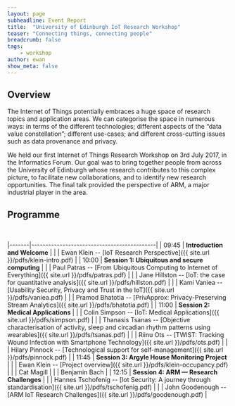 ```yaml
---
layout: page
subheadline: Event Report
title:  "University of Edinburgh IoT Research Workshop"
teaser: "Connecting things, connecting people"
breadcrumb: false
tags: 
    - workshop
author: ewan
show_meta: false
---
```

## Overview

The Internet of Things potentially embraces a huge space of research topics and application areas. We can categorise the space in numerous ways: in terms of the different technologies; different aspects of the “data value constellation”; different use-cases; and different cross-cutting issues such as data provenance and privacy.

We held our first Internet of Things Research Workshop on 3rd July 2017, in the Informatics Forum. Our goal was to bring together people from across the University of Edinburgh whose research contributes to this complex picture, to facilitate new collaborations, and to identify new research opportunities. The final talk provided the perspective of ARM, a major industrial player in the area.

## Programme

<br/>

|-------|--------------------------------------------| 
| 09:45 | **Introduction and Welcome**               | 
|       | Ewan Klein -- [IoT Research Perspective]({{ site.url }}/pdfs/klein-intro.pdf)                                 | 
| 10:00 | **Session 1: Ubiquitous and secure computing** | 
|       | Paul Patras --  [From Ubiquitous Computing to Internet of Everything]({{ site.url }}/pdfs/patras.pdf)                  | 
|       | Jane Hillston -- [IoT: the case for quantitative analysis]({{ site.url }}/pdfs/hillston.pdf)                             | 
|       | Kami Vaniea --  [Usability Security, Privacy and Trust in the IoT]({{ site.url }}/pdfs/vaniea.pdf)                               | 
|       | Pramod Bhatotia --  [PrivApprox: Privacy-Preserving Stream Analytics]({{ site.url }}/pdfs/bhatotia.pdf)                       | 
| 11:00 | **Session 2: Medical Applications**        | 
|       |  Colin Simpson -- [IoT: Medical Applications]({{ site.url }}/pdfs/simpson.pdf)              | 
|       | Thanasis Tsanas -- [Objective characterisation of activity, sleep and circadian rhythm patterns using wearables]({{ site.url }}/pdfs/tsanas.pdf)                          | 
|       | Riinu Ots -- [TWIST: Tracking Wound Infection with Smartphone Technology]({{ site.url }}/pdfs/ots.pdf)                                | 
|       | Hilary Pinnock -- [Technological support for self-management]({{ site.url }}/pdfs/pinnock.pdf)                          | 
| 11:45 | **Session 3: Argyle House Monitoring Project** | 
|       | Ewan Klein -- [Project overview]({{ site.url }}/pdfs/klein-occupancy.pdf)                               | 
|       | Cat Magill                                 | 
|       | Benjamin Bach                              | 
| 12:15 | **Session 4: ARM — Research Challenges**   | 
|       | Hannes Tschofenig -- [Iot Security: A journey through standardisation]({{ site.url }}/pdfs/tschofenig.pdf)                        | 
|       | John Goodenough -- [ARM IoT Research Challenges]({{ site.url }}/pdfs/goodenough.pdf)                         | 






